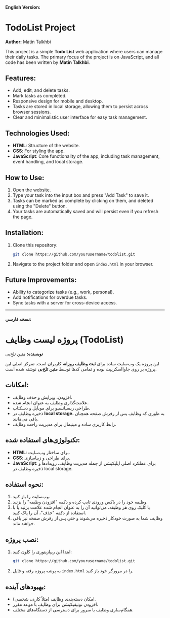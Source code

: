 #### English Version:

# TodoList Project

**Author:** Matin Talkhbi

This project is a simple **Todo List** web application where users can manage their daily tasks. The primary focus of the project is on JavaScript, and all code has been written by **Matin Talkhbi**.

## Features:
- Add, edit, and delete tasks.
- Mark tasks as completed.
- Responsive design for mobile and desktop.
- Tasks are stored in local storage, allowing them to persist across browser sessions.
- Clear and minimalistic user interface for easy task management.

## Technologies Used:
- **HTML**: Structure of the website.
- **CSS**: For styling the app.
- **JavaScript**: Core functionality of the app, including task management, event handling, and local storage.
  
## How to Use:
1. Open the website.
2. Type your task into the input box and press "Add Task" to save it.
3. Tasks can be marked as complete by clicking on them, and deleted using the "Delete" button.
4. Your tasks are automatically saved and will persist even if you refresh the page.

## Installation:
1. Clone this repository:
    ```bash
    git clone https://github.com/yourusername/todolist.git
    ```
2. Navigate to the project folder and open `index.html` in your browser.

## Future Improvements:
- Ability to categorize tasks (e.g., work, personal).
- Add notifications for overdue tasks.
- Sync tasks with a server for cross-device access.

---

#### نسخه فارسی:

# پروژه لیست وظایف (TodoList)

**نویسنده:** متین تلخ‌بی

این پروژه یک وب‌سایت ساده برای **ثبت وظایف روزانه** کاربران است. تمرکز اصلی این پروژه بر روی جاوااسکریپت بوده و تمامی کدها توسط **متین تلخ‌بی** نوشته شده است.

## امکانات:
- افزودن، ویرایش و حذف وظایف.
- علامت‌گذاری وظایف به عنوان انجام شده.
- طراحی ریسپانسیو برای موبایل و دسکتاپ.
- ذخیره وظایف در **local storage**، به طوری که وظایف پس از رفرش صفحه همچنان باقی می‌مانند.
- رابط کاربری ساده و مینیمال برای مدیریت راحت وظایف.

## تکنولوژی‌های استفاده شده:
- **HTML**: برای ساختار وب‌سایت.
- **CSS**: برای طراحی و زیباسازی.
- **JavaScript**: برای عملکرد اصلی اپلیکیشن از جمله مدیریت وظایف، رویدادها و ذخیره وظایف در local storage.

## نحوه استفاده:
1. وب‌سایت را باز کنید.
2. وظیفه خود را در باکس ورودی تایپ کرده و دکمه "افزودن وظیفه" را بزنید.
3. با کلیک روی هر وظیفه، می‌توانید آن را به عنوان انجام شده علامت بزنید یا با استفاده از دکمه "حذف"، آن را پاک کنید.
4. وظایف شما به صورت خودکار ذخیره می‌شوند و حتی پس از رفرش صفحه نیز باقی خواهند ماند.

## نصب پروژه:
1. ابتدا این ریپازیتوری را کلون کنید:
    ```bash
    git clone https://github.com/yourusername/todolist.git
    ```
2. به پوشه پروژه رفته و فایل `index.html` را در مرورگر خود باز کنید.

## بهبودهای آینده:
- امکان دسته‌بندی وظایف (مثلاً کاری، شخصی).
- افزودن نوتیفیکیشن برای وظایف با موعد مقرر.
- همگام‌سازی وظایف با سرور برای دسترسی از دستگاه‌های مختلف.

